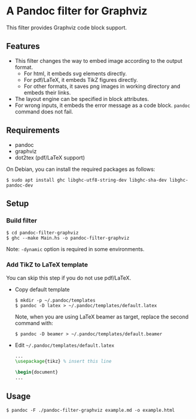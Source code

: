 # A Pandoc filter for Graphviz

This filter provides Graphviz code block support.

## Features
- This filter changes the way to embed image according to the output format.
    - For html, it embeds svg elements directly.
    - For pdf/LaTeX, it embeds TikZ figures directly.
    - For other formats, it saves png images in working directory and embeds their links.
- The layout engine can be specified in block attributes.
- For wrong inputs, it embeds the error message as a code block. `pandoc` command does not fail.

## Requirements
- pandoc
- graphviz
- dot2tex (pdf/LaTeX support)

On Debian, you can install the required packages as follows:
```
$ sudo apt install ghc libghc-utf8-string-dev libghc-sha-dev libghc-pandoc-dev
```

## Setup

### Build filter
```
$ cd pandoc-filter-graphviz
$ ghc --make Main.hs -o pandoc-filter-graphviz
```
Note: `-dynamic` option is required in some environments.

### Add TikZ to LaTeX template
You can skip this step if you do not use pdf/LaTeX.

- Copy default template
    ```
    $ mkdir -p ~/.pandoc/templates
    $ pandoc -D latex > ~/.pandoc/templates/default.latex
    ```
    
    Note, when you are using LaTeX beamer as target, replace the second command with:
    ```
    $ pandoc -D beamer > ~/.pandoc/templates/default.beamer
    ```
    

- Edit `~/.pandoc/templates/default.latex`
    ```latex
    ...
    \usepackage{tikz} % insert this line

    \begin{document}
    ...
    ```

## Usage
```
$ pandoc -F ./pandoc-filter-graphviz example.md -o example.html
```
